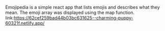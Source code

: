 Emojipedia is a simple react app that lists emojis and describes what they mean.  The emoji array was displayed using the map function.
link:https://62cef259bad44b03bc631625--charming-puppy-60321f.netlify.app/
